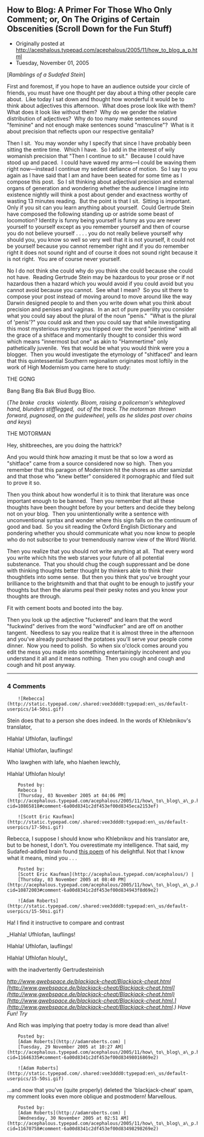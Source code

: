## How to Blog: A Primer For Those Who Only Comment; or, On The Origins of Certain Obscenities (Scroll Down for the Fun Stuff)

 * Originally posted at http://acephalous.typepad.com/acephalous/2005/11/how_to_blog_a_p.html
 * Tuesday, November 01, 2005



[_Ramblings of a Sudafed Stein_]

First and foremost, if you hope to have an audience outside your circle of friends, you must have one thought per day about a thing other people care about.  Like today I sat down and thought how wonderful it would be to think about adjectives this afternoon.  What does prose look like with them?  What does it look like without them?  Why do we gender the relative distribution of adjectives?  Why do too many make sentences sound "feminine" and not enough make sentences sound "masculine"?  What is it about precision that reflects upon our respective genitalia?  

Then I sit.  You may wonder why I specify that since I have probably been sitting the entire time.  Which I have.  So I add in the interest of wily womanish precision that "Then I continue to sit."  Because I could have stood up and paced.  I could have waved my arms—I could be waving them right now—instead I continue my sedent defiance of motion.  So I say to you again as I have said that I am and have been seated for some time as I compose this post.  So I sit thinking about adjectival precision and external organs of generation and wondering whether the audience I imagine into existence nightly will think a post about gender and exactness worthy of wasting 13 minutes reading.  But the point is that I sit.  Sitting is important.  Only if you sit can you learn anything about yourself.  Could Gertrude Stein have composed the following standing up or astride some beast of locomotion?
Identity is funny being yourself is funny as you are never yourself to yourself except as you remember yourself and then of course you do not believe yourself . . . . you do not really believe yourself why should you, you know so well so very well that it is not yourself, it could not be yourself because you cannot remember right and if you do remember right it does not sound right and of course it does not sound right because it is not right.  You are of course never yourself.

No I do not think she could why do you think she could because she could not have.  Reading Gertrude Stein may be hazardous to your prose or if not hazardous then a hazard which you would avoid if you could avoid but you cannot avoid because you cannot.  See what I mean?  So you sit there to compose your post instead of moving around to move around like the way Darwin designed people to and then you write down what you think about precision and penises and vaginas.  In an act of pure puerility you consider what you could say about the plural of the noun "penis."  "What is the plural of 'penis'?" you could ask and then you could say that while investigating this most mysterious mystery you tripped over the word "penintime" with all the grace of a shitface and momentarily thought to consider this word which means "innermost but one" as akin to "Hammertime" only pathetically juvenile.  Yes that would be what you would think were you a blogger.  Then you would investigate the etymology of "shitfaced" and learn that this quintessential Southern regionalism originates most loftily in the work of High Modernism you came here to study:

THE GONG

Bang Bang Bla Bak Blud Bugg Bloo.

(_The brake  cracks  violently. Bloom, raising a policeman's whitegloved hand, blunders stifflegged,  out of the track. The motorman  thrown forward, pugnosed, on the guidewheel, yells as he slides past over chains and keys_)

THE MOTORMAN

Hey, shitbreeches, are you doing the hattrick?

And you would think how amazing it must be that so low a word as "shitface" came from a source considered now so high.  Then you remember that this paragon of Modernism hit the shores as utter samizdat and that those who "knew better" considered it pornographic and filed suit to prove it so.  

Then you think about how wonderful it is to think that literature was once important enough to be banned.  Then you remember that all these thoughts have been thought before by your betters and decide they belong not on your blog.  Then you unintentionally write a sentence with unconventional syntax and wonder where this sign falls on the continuum of good and bad.  So you sit reading the Oxford English Dictionary and pondering whether you should communicate what you now know to people who do not subscribe to your tremendously narrow view of the Word World.

Then you realize that you should not write anything at all.  That every word you write which hits the web starves your future of all potential substenance.  That you should chug the cough suppressant and be done with thinking thoughts better thought by thinkers able to think their thoughtlets into some sense.  But then you think that you've brought your brilliance to the brightsmith and that that ought to be enough to justify your thoughts but then the alarums peal their pesky notes and you know your thoughts are through.  

Fit with cement boots and booted into the bay.

Then you look up the adjective "fuckered" and learn that the word "fuckwind" derives from the word "windfucker" and are off on another tangent.  Needless to say you realize that it is almost three in the afternoon and you've already purchased the potatoes you'll serve your people come dinner.  Now you need to polish.  So when six o'clock comes around you edit the mess you made into something entertainingly incoherent and you understand it all and it means nothing.  Then you cough and cough and cough and hit post anyway. 

		

* * *

### 4 Comments 

		

                
[]()

	

		![Rebecca](http://static.typepad.com/.shared:vee3ddd0:typepad:en\_us/default-userpics/14-50si.gif)
	

	

		

Stein does that to a person she does indeed.  In the words of Khlebnikov's translator,

Hlahla!  Ufhlofan, lauflings!  

Hlahla!  Ufhlofan, lauflings!  

Who lawghen with lafe, who hlaehen lewchly,  

Hlahla!  Ufhlofan hlouly!

	

		Posted by:
		Rebecca |
		[Thursday, 03 November 2005 at 04:06 PM](http://acephalous.typepad.com/acephalous/2005/11/how\_to\_blog\_a\_p.html?cid=10865818#comment-6a00d8341c2df453ef00d8345eca2153ef)

[]()

	

		![Scott Eric Kaufman](http://static.typepad.com/.shared:vee3ddd0:typepad:en\_us/default-userpics/17-50si.gif)
	

	

		

Rebecca, I suppose I should know who Khlebnikov and his translator are, but to be honest, I don't.  You overestimate my intelligence.  That said, my Sudafed-addled brain found [this poem](http://www.mayakovsky.com/khleb/poem4.htm) of his delightful.  Not that I know what it means, mind you . . . 

	

		Posted by:
		[Scott Eric Kaufman](http://acephalous.typepad.com/acephalous/) |
		[Thursday, 03 November 2005 at 08:40 PM](http://acephalous.typepad.com/acephalous/2005/11/how\_to\_blog\_a\_p.html?cid=10872003#comment-6a00d8341c2df453ef00d834943f8d69e2)

[]()

	

		![Adam Roberts](http://static.typepad.com/.shared:vee3ddd0:typepad:en\_us/default-userpics/15-50si.gif)
	

	

		

Ha!  I find it instructive to compare and contrast

_Hlahla! Ufhlofan, lauflings!  

Hlahla! Ufhlofan, lauflings!  

Hlahla! Ufhlofan hlouly!_

with the inadvertently Gertrudesteinish

_http://www.gwebspace.de/blackjack-cheat/Blackjack-cheat.html [http://www.gwebspace.de/blackjack-cheat/Blackjack-cheat.html](http://www.gwebspace.de/blackjack-cheat/Blackjack-cheat.html) [http://www.gwebspace.de/blackjack-cheat/Blackjack-cheat.html.](http://www.gwebspace.de/blackjack-cheat/Blackjack-cheat.html.) Have Fun! Try_

And Rich was implying that poetry today is more dead than alive!  

	

		Posted by:
		[Adam Roberts](http://adamroberts.com) |
		[Tuesday, 29 November 2005 at 10:27 AM](http://acephalous.typepad.com/acephalous/2005/11/how\_to\_blog\_a\_p.html?cid=11646335#comment-6a00d8341c2df453ef00d83498016869e2)

[]()

	

		![Adam Roberts](http://static.typepad.com/.shared:vee3ddd0:typepad:en\_us/default-userpics/15-50si.gif)
	

	

		

...and now that you've (quite properly) deleted the 'blackjack-cheat' spam, my comment looks even more oblique and postmodern!  Marvellous.  

	

		Posted by:
		[Adam Roberts](http://adamroberts.com) |
		[Wednesday, 30 November 2005 at 02:51 AM](http://acephalous.typepad.com/acephalous/2005/11/how\_to\_blog\_a\_p.html?cid=11670758#comment-6a00d8341c2df453ef00d83498298269e2)

		

        